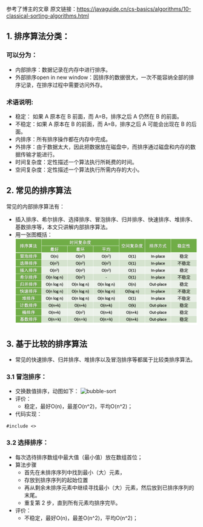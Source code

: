 参考了博主的文章
原文链接：https://javaguide.cn/cs-basics/algorithms/10-classical-sorting-algorithms.html


## 1. 排序算法分类：
### 可以分为：
- 内部排序：数据记录在内存中进行排序。
- 外部排序open in new window：因排序的数据很大，一次不能容纳全部的排序记录，在排序过程中需要访问外存。
### 术语说明:
- 稳定：
如果 A 原本在 B 前面，而 A=B，排序之后 A 仍然在 B 的前面。
- 不稳定：如果 A 原本在 B 的前面，而 A=B，排序之后 A 可能会出现在 B 的后面。
- 内排序：所有排序操作都在内存中完成。
- 外排序：由于数据太大，因此把数据放在磁盘中，而排序通过磁盘和内存的数据传输才能进行。
- 时间复杂度：定性描述一个算法执行所耗费的时间。
- 空间复杂度：定性描述一个算法执行所需内存的大小。

## 2. 常见的排序算法
常见的内部排序算法有：
- 插入排序、希尔排序、选择排序、冒泡排序、归并排序、快速排序、堆排序、基数排序等，本文只讲解内部排序算法。
- 用一张图概括：
![图片概括](./pictures/sort1.png "图片")
## 3. 基于比较的排序算法
- 常见的快速排序、归并排序、堆排序以及冒泡排序等都属于比较类排序算法。

### 3.1 冒泡排序：
- 交换数值排序，动图如下：
![bubble-sort](/pictures/bubble_sort.gif)
- 评价：
   - 稳定，最好O(n)，最差O(n^2)，平均O(n^2)；
- 代码实现：
```
#include <>
```

### 3.2 选择排序：
- 每次选待排序数组中最大值（最小值）放在数组首位；
- 算法步骤
    - 首先在未排序序列中找到最小（大）元素，
    - 存放到排序序列的起始位置
    - 再从剩余未排序元素中继续寻找最小（大）元素，然后放到已排序序列的末尾。
    - 重复第 2 步，直到所有元素均排序完毕。
- 评价：
   - 不稳定，最好O(n)，最差O(n^2)，平均O(n^2)；
